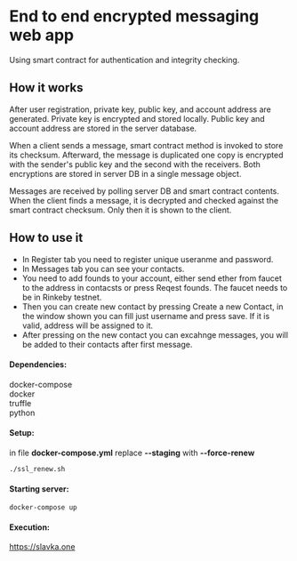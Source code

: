 # End to end encrypted messaging web app

Using smart contract for authentication and integrity checking. 

## How it works
After user registration, private key, public key, and account address are generated. Private key is encrypted and stored locally. Public key and account address are stored in the server database.

When a client sends a message, smart contract method is invoked to store its checksum. Afterward, the message is duplicated one copy is encrypted with the sender's public key and the second with the receivers. Both encryptions are stored in server DB in a single message object.

Messages are received by polling server DB and smart contract contents. When the client finds a message, it is decrypted and checked against the smart contract checksum. Only then it is shown to the client.

## How to use it
- In Register tab you need to register unique useranme and password.
- In Messages tab you can see your contacts.
- You need to add founds to your account, either send ether from faucet to the address in contacsts or press Reqest founds. The faucet needs to be in Rinkeby testnet.
- Then you can create new contact by pressing Create a new Contact, in the window shown you can fill just username and press save. If it is valid, address will be assigned to it.
- After pressing on the new contact you can excahnge messages, you will be added to their contacts after first message.

#### Dependencies:
  docker-compose <br>
  docker <br>
  truffle <br>
  python <br>

#### Setup:
  in file **docker-compose.yml** replace **--staging** with **--force-renew** <br>
    
    ./ssl_renew.sh

  
#### Starting server:
    docker-compose up
  
 #### Execution:
   https://slavka.one
